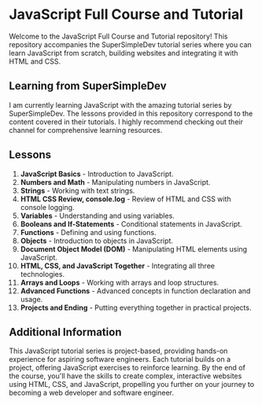 

# JavaScript Full Course and Tutorial

Welcome to the JavaScript Full Course and Tutorial repository! This repository accompanies the SuperSimpleDev tutorial series where you can learn JavaScript from scratch, building websites and integrating it with HTML and CSS.

## Learning from SuperSimpleDev

I am currently learning JavaScript with the amazing tutorial series by SuperSimpleDev. The lessons provided in this repository correspond to the content covered in their tutorials. I highly recommend checking out their channel for comprehensive learning resources.

## Lessons

1. **JavaScript Basics** - Introduction to JavaScript.
2. **Numbers and Math** - Manipulating numbers in JavaScript.
3. **Strings** - Working with text strings.
4. **HTML CSS Review, console.log** - Review of HTML and CSS with console logging.
5. **Variables** - Understanding and using variables.
6. **Booleans and If-Statements** - Conditional statements in JavaScript.
7. **Functions** - Defining and using functions.
8. **Objects** - Introduction to objects in JavaScript.
9. **Document Object Model (DOM)** - Manipulating HTML elements using JavaScript.
10. **HTML, CSS, and JavaScript Together** - Integrating all three technologies.
11. **Arrays and Loops** - Working with arrays and loop structures.
12. **Advanced Functions** - Advanced concepts in function declaration and usage.
13. **Projects and Ending** - Putting everything together in practical projects.

## Additional Information

This JavaScript tutorial series is project-based, providing hands-on experience for aspiring software engineers. Each tutorial builds on a project, offering JavaScript exercises to reinforce learning. By the end of the course, you'll have the skills to create complex, interactive websites using HTML, CSS, and JavaScript, propelling you further on your journey to becoming a web developer and software engineer.


